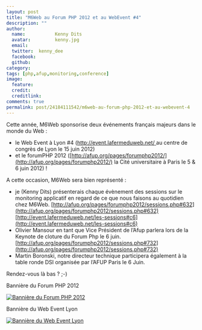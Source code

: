 ```yaml
---
layout: post
title: "M6Web au Forum PHP 2012 et au WebEvent #4"
description: ""
author:
  name:           Kenny Dits
  avatar:         kenny.jpg
  email:          
  twitter:  kenny_dee      
  facebook:       
  github:    
category: 
tags: [php,afup,monitoring,conference]
image:
  feature: 
  credit: 
  creditlink: 
comments: true  
permalink: post/24184111542/m6web-au-forum-php-2012-et-au-webevent-4
---
```


Cette année, M6Web sponsorise deux événements français majeurs dans le monde du Web :



- le Web Event à Lyon #4 ([http://event.lafermeduweb.net/ ](http://event.lafermeduweb.net/)au centre de congrès de Lyon le 15 juin 2012)
- et le forumPHP 2012 ([http://afup.org/pages/forumphp2012/](http://afup.org/pages/forumphp2012/) la Cité universitaire à Paris le 5 & 6 juin 2012) !

A cette occasion, M6Web sera bien représenté :

- je (Kenny Dits) présenterais chaque évènement des sessions sur le monitoring applicatif en regard de ce que nous faisons au quotidien chez M6Web. [http://afup.org/pages/forumphp2012/sessions.php#632](http://afup.org/pages/forumphp2012/sessions.php#632)  
[http://event.lafermeduweb.net/les-sessions#c6](http://event.lafermeduweb.net/les-sessions#c6)
- Olivier Mansour en tant que Vice Président de l’Afup parlera lors de la Keynote de cloture du Forum Php le 6 juin. [http://afup.org/pages/forumphp2012/sessions.php#732](http://afup.org/pages/forumphp2012/sessions.php#732)
- Martin Boronski, notre directeur technique participera également à la table ronde DSI organisée par l’AFUP Paris le 6 Juin.

Rendez-vous là bas ? ;-)




Bannière du Forum PHP 2012

[![Bannière du Forum PHP 2012](http://img.over-blog-kiwi.com/0/00/30/83/201206/ob_152c4d_bandeau-forum-php-2012-fr-large.jpg)](http://img.over-blog-kiwi.com/0/00/30/83/201206/ob_152c4d_bandeau-forum-php-2012-fr-large.jpg)


Bannière du Web Event Lyon

[![Bannière du Web Event Lyon](http://img.over-blog-kiwi.com/0/00/30/83/201206/ob_681156_webeventlyon-jyserai-dark.png)](http://img.over-blog-kiwi.com/0/00/30/83/201206/ob_681156_webeventlyon-jyserai-dark.png)



